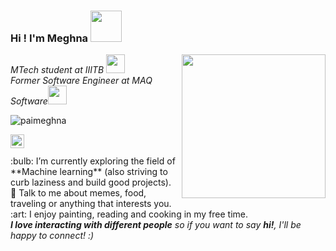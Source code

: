 ### Hi ! I'm Meghna <img src="https://media.giphy.com/media/mGcNjsfWAjY5AEZNw6/giphy.gif" width="50"></h2>
<img align='right' src="https://media.giphy.com/media/ieyl9zmCjO4b4t6qoY/giphy.gif" width="230">
<p><em>MTech student at IIITB  <img src="https://media.giphy.com/media/fYSnHlufseco8Fh93Z/giphy.gif" width="30"></br>Former Software Engineer at MAQ Software<img src="https://media.giphy.com/media/WUlplcMpOCEmTGBtBW/giphy.gif" width="30"> 
</em></p>

<p align="left"> <img src="https://komarev.com/ghpvc/?username=paimeghna" alt="paimeghna" /> </p>

<a href="https://www.linkedin.com/in/meghna-pai/">
  <img align="left" alt="Meghna's LinkdeIN" width="22px" src="https://cdn.jsdelivr.net/npm/simple-icons@v3/icons/linkedin.svg" />
</a></br>
</br>
 :bulb: I’m currently exploring the field of **Machine learning** (also striving to curb laziness and build good projects).</br>
 💬 Talk to me about memes, food, traveling or anything that interests you.</br>
 :art: I enjoy painting, reading and cooking in my free time.
 
</br>
<em><b>I love interacting with different people</b> so if you want to say <b>hi!</b>, I'll be happy to connect! :)</em>
